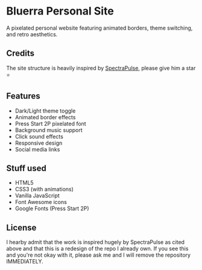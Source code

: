 # Bluerra Personal Site

A pixelated personal website featuring animated borders, theme switching, and retro aesthetics.

## Credits

The site structure is heavily inspired by [SpectraPulse](https://github.com/spectrapulse), please give him a star ⭐

## Features

- Dark/Light theme toggle
- Animated border effects
- Press Start 2P pixelated font
- Background music support
- Click sound effects
- Responsive design
- Social media links

## Stuff used

- HTML5
- CSS3 (with animations)
- Vanilla JavaScript
- Font Awesome icons
- Google Fonts (Press Start 2P)

## License

I hearby admit that the work is inspired hugely by SpectraPulse as cited above and that this is a redesign of the repo I already own.
If you see this and you're not okay with it, please ask me and I will remove the repository IMMEDIATELY.